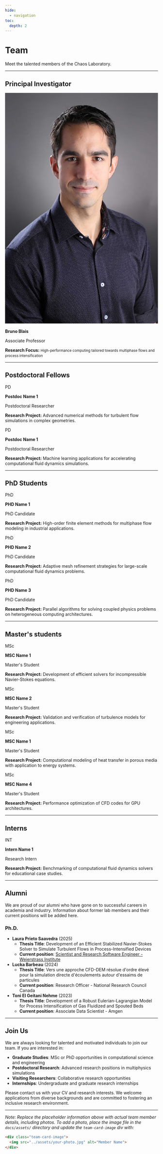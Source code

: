 ```yaml
---
hide:
  - navigation
toc:
  depth: 2
---
```


# Team

Meet the talented members of the Chaos Laboratory.

---

<div class="team-section"></div>


## Principal Investigator


<div class="team-grid" markdown>

<div class="team-card" markdown>
<div class="team-card-image">
  <img src="../assets/pictures/bruno.jpg" alt="Bruno Blais" class="team-photo">
</div>
<div class="team-card-content" markdown>
<p class="team-card-name"><strong>Bruno Blais</strong></p>
<p class="team-card-position">Associate Professor</p>
<p class="team-card-research">
<strong>Research Focus:</strong>
<small>High-performance computing tailored towards multiphase flows and process intensification</small></p>
</div>
</div>
</div>

---

<div class="team-section"></div>

## Postdoctoral Fellows



<div class="team-grid" markdown>

<div class="team-card" markdown>
<div class="team-card-image">
<div class="placeholder">PD</div>
</div>
<div class="team-card-content" markdown>
<p class="team-card-name"><strong>Postdoc Name 1</strong></p>
<p class="team-card-position">Postdoctoral Researcher</p>
<p class="team-card-research">
<strong>Research Project:</strong>
Advanced numerical methods for turbulent flow simulations in complex geometries.
</p>
</div>
</div>

<div class="team-card" markdown>
<div class="team-card-image">
<div class="placeholder">PD</div>
</div>
<div class="team-card-content" markdown>
<p class="team-card-name"><strong>Postdoc Name 1</strong></p>
<p class="team-card-position">Postdoctoral Researcher</p>
<p class="team-card-research">
<strong>Research Project:</strong>
Machine learning applications for accelerating computational fluid dynamics simulations.
</p>
</div>
</div>

</div>

---

<div class="team-section"></div>


## PhD Students


<div class="team-grid" markdown>

<div class="team-card" markdown>
<div class="team-card-image">
<div class="placeholder">PhD</div>
</div>
<div class="team-card-content" markdown>
<p class="team-card-name"><strong>PHD Name 1</strong></p>
<p class="team-card-position">PhD Candidate</p>
<p class="team-card-research">
<strong>Research Project:</strong>
High-order finite element methods for multiphase flow modeling in industrial applications.
</p>
</div>
</div>

<div class="team-card" markdown>
<div class="team-card-image">
<div class="placeholder">PhD</div>
</div>
<div class="team-card-content" markdown>
<p class="team-card-name"><strong>PHD Name 2</strong></p>
<p class="team-card-position">PhD Candidate</p>
<p class="team-card-research">
<strong>Research Project:</strong>
Adaptive mesh refinement strategies for large-scale computational fluid dynamics problems.
</p>
</div>
</div>

<div class="team-card" markdown>
<div class="team-card-image">
<div class="placeholder">PhD</div>
</div>
<div class="team-card-content" markdown>
<p class="team-card-name"><strong>PHD Name 3</strong></p>
<p class="team-card-position">PhD Candidate</p>
<p class="team-card-research">
<strong>Research Project:</strong>
Parallel algorithms for solving coupled physics problems on heterogeneous computing architectures.
</p>
</div>
</div>

</div>

---

<div class="team-section"></div>


## Master's students


<div class="team-grid" markdown>

<div class="team-card" markdown>
<div class="team-card-image">
<div class="placeholder">MSc</div>
</div>
<div class="team-card-content" markdown>
<p class="team-card-name"><strong>MSC Name 1</strong></p>
<p class="team-card-position">Master's Student</p>
<p class="team-card-research">
<strong>Research Project:</strong>
Development of efficient solvers for incompressible Navier-Stokes equations.
</p>
</div>
</div>

<div class="team-card" markdown>
<div class="team-card-image">
<div class="placeholder">MSc</div>
</div>
<div class="team-card-content" markdown>
<p class="team-card-name"><strong>MSC Name 2</strong></p>
<p class="team-card-position">Master's Student</p>
<p class="team-card-research">
<strong>Research Project:</strong>
Validation and verification of turbulence models for engineering applications.
</p>
</div>
</div>

<div class="team-card" markdown>
<div class="team-card-image">
<div class="placeholder">MSc</div>
</div>
<div class="team-card-content" markdown>
<p class="team-card-name"><strong>MSC Name 1</strong></p>
<p class="team-card-position">Master's Student</p>
<p class="team-card-research">
<strong>Research Project:</strong>
Computational modeling of heat transfer in porous media with application to energy systems.
</p>
</div>
</div>

<div class="team-card" markdown>
<div class="team-card-image">
<div class="placeholder">MSc</div>
</div>
<div class="team-card-content" markdown>
<p class="team-card-name"><strong>MSC Name 4</strong></p>
<p class="team-card-position">Master's Student</p>
<p class="team-card-research">
<strong>Research Project:</strong>
Performance optimization of CFD codes for GPU architectures.
</p>
</div>
</div>

</div>

---

<div class="team-section">

## Interns

</div>

<div class="team-grid" markdown>

<div class="team-card" markdown>
<div class="team-card-image">
<div class="placeholder">INT</div>
</div>
<div class="team-card-content" markdown>
<p class="team-card-name"><strong>Intern Name 1</strong></p>
<p class="team-card-position">Research Intern</p>
<p class="team-card-research">
<strong>Research Project:</strong>
Benchmarking of computational fluid dynamics solvers for educational case studies.
</p>
</div>
</div>


</div>

---


## Alumni


We are proud of our alumni who have gone on to successful careers in academia and industry. Information about former lab members and their current positions will be added here.

### Ph.D.

- **Laura Prieto Saavedra** (2025) 
    - **Thesis Title**: Development of an Efficient Stabilized Navier-Stokes Solver to Simulate Turbulent Flows in Process-Intensified Devices
    - **Current position**: [Scientist and Research Software Engineer - Weierstrass Institute](https://www.wias-berlin.de/contact/staff/index.jsp?lang=1&uname=prieto)
- **Lucka Barbeau** (2024)  
    - **Thesis Title**: Vers une approche CFD-DEM résolue d'ordre élevé pour la simulation directe d'écoulements autour d'essaims de particules
    - **Current position**: Research Officer - National Research Council Canada
- **Toni El Geitani Nehme** (2023)
    - **Thesis Title**: Development of a Robust Eulerian-Lagrangian Model for Process Intensification of Gas Fluidized and Spouted Beds
    - **Current position**: Associate Data Scientist - Amgen


---


## Join Us


We are always looking for talented and motivated individuals to join our team. If you are interested in:

- **Graduate Studies**: MSc or PhD opportunities in computational science and engineering
- **Postdoctoral Research**: Advanced research positions in multiphysics simulations
- **Visiting Researchers**: Collaborative research opportunities
- **Internships**: Undergraduate and graduate research internships

Please contact us with your CV and research interests. We welcome applications from diverse backgrounds and are committed to fostering an inclusive research environment.

---

*Note: Replace the placeholder information above with actual team member details, including photos. To add a photo, place the image file in the `docs/assets/` directory and update the `team-card-image` div with:*

```html
<div class="team-card-image">
  <img src="../assets/your-photo.jpg" alt="Member Name">
</div>
```
